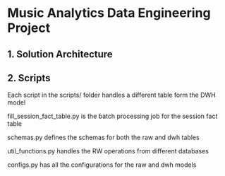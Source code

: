 # Music Analytics Data Engineering Project

## 1. Solution Architecture

## 2. Scripts

Each script in the scripts/ folder handles a different table form the DWH model

fill_session_fact_table.py is the batch processing job for the session fact table

schemas.py defines the schemas for both the raw and dwh tables

util_functions.py handles the RW operations from different databases

configs.py has all the configurations for the raw and dwh models
